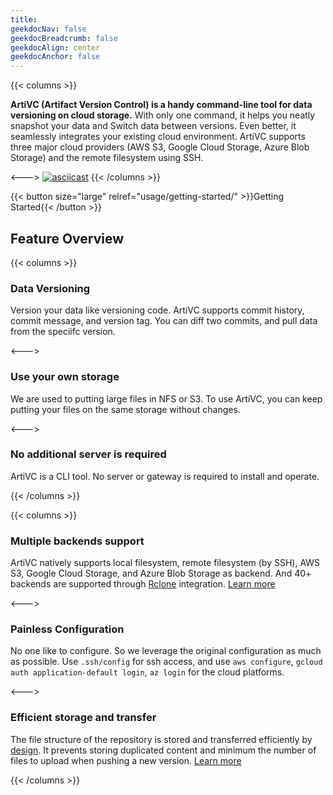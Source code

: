 ```yaml
---
title: 
geekdocNav: false
geekdocBreadcrumb: false
geekdocAlign: center
geekdocAnchor: false
---
```


{{< columns >}}

<p style="text-align: left">
<b>ArtiVC (Artifact Version Control) is a handy command-line tool for data versioning on cloud storage.</b> With only one command, it helps you neatly snapshot your data and Switch data between versions. Even better, it seamlessly integrates your existing cloud environment. ArtiVC supports three major cloud providers (AWS S3, Google Cloud Storage, Azure Blob Storage) and the remote filesystem using SSH.
</p>

<--->
[![asciicast](https://asciinema.org/a/6JEhzpJ5QMiSkiC74s5CyT257.svg)](https://asciinema.org/a/6JEhzpJ5QMiSkiC74s5CyT257?autoplay=1)
{{< /columns >}}

{{< button size="large" relref="usage/getting-started/" >}}Getting Started{{< /button >}}

## Feature Overview

{{< columns >}}
### Data Versioning

Version your data like versioning code. ArtiVC supports commit history, commit message, and version tag. You can diff two commits, and pull data from the speciifc version.

<--->

### Use your own storage

We are used to putting large files in NFS or S3. To use ArtiVC, you can keep putting your files on the same storage without changes.

<--->

### No additional server is required

ArtiVC is a CLI tool. No server or gateway is required to install and operate.

{{< /columns >}}

{{< columns >}}

### Multiple backends support

ArtiVC natively supports local filesystem, remote filesystem (by SSH), AWS S3, Google Cloud Storage, and Azure Blob Storage as backend. And 40+ backends are supported through [Rclone](backends/rclone/) integration. [Learn more](backends/)

<--->

### Painless Configuration

No one like to configure. So we leverage the original configuration as much as possible. Use `.ssh/config` for ssh access, and use `aws configure`, `gcloud auth application-default login`, `az login` for the cloud platforms.

<--->

### Efficient storage and transfer

The file structure of the repository is stored and transferred efficiently by [design](design/how-it-works/). It prevents storing duplicated content and minimum the number of files to upload when pushing a new version. [Learn more](design/benchmark/)


{{< /columns >}}
